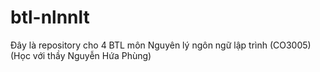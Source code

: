 # btl-nlnnlt
Đây là repository cho 4 BTL môn Nguyên lý ngôn ngữ lập trình (CO3005)
(Học với thầy Nguyễn Hứa Phùng)